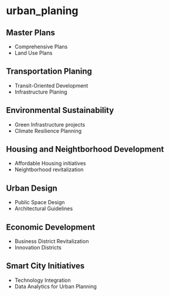 # urban_planing 
## Master Plans 
- Comprehensive Plans
- Land Use Plans
## Transportation Planing 
- Transit-Oriented Development
- Infrastructure Planing
## Environmental Sustainability 
- Green Infrastructure projects
- Climate Resilience Planning
## Housing and Neightborhood Development 
- Affordable Housing initiatives
- Neightborhood revitalization
## Urban Design 
- Public Space Design
- Architectural Guidelines
## Economic Development 
- Business District Revitalization
- Innovation Districts
## Smart City Initiatives 
- Technology Integration
- Data Analytics for Urban Planning
